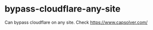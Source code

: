 # bypass-cloudflare-any-site
Can bypass cloudflare on any site. Check https://www.capsolver.com/ 











                                                                                                                                   